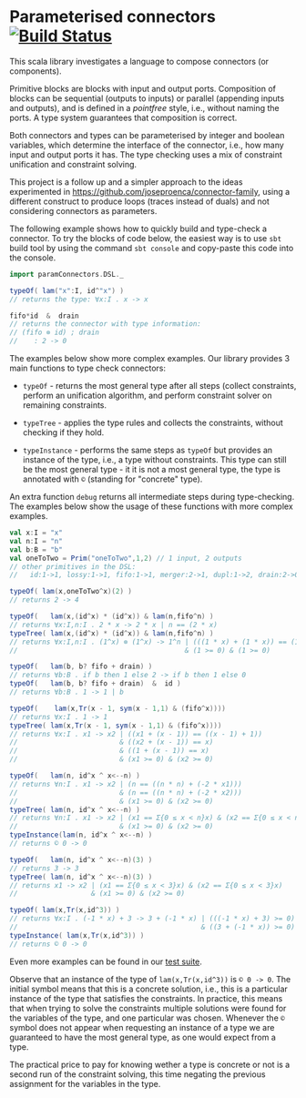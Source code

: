 Parameterised connectors [![Build Status](https://travis-ci.org/joseproenca/parameterised-connectors.svg?branch=master)](https://travis-ci.org/joseproenca/parameterised-connectors)
========================

This scala library investigates a language to compose connectors (or components).

Primitive blocks are blocks with input and output ports.
Composition of blocks can be sequential (outputs to inputs) or parallel (appending inputs and outputs), and is defined in a _pointfree_ style, i.e., without naming the ports. A type system guarantees that composition is correct.

Both connectors and types can be parameterised by integer and boolean variables, which determine the interface of the connector, i.e., how many input and output ports it has.
The type checking uses a mix of constraint unification and constraint solving.

This project is a follow up and a simpler approach to the ideas experimented in https://github.com/joseproenca/connector-family, using a different construct to produce loops (traces instead of duals) and not considering connectors as parameters.

The following example shows how to quickly build and type-check a connector.
To try the blocks of code below, the easiest way is to use ```sbt``` build tool by using the command ```sbt console``` and copy-paste this code into the console.

```scala
import paramConnectors.DSL._

typeOf( lam("x":I, id^"x") )
// returns the type: ∀x:I . x -> x

fifo*id  &  drain
// returns the connector with type information:
// (fifo ⊗ id) ; drain
//    : 2 -> 0
```

The examples below show more complex examples. 
Our library provides 3 main functions to type check connectors:

 * ```typeOf``` - returns the most general type after all steps (collect constraints, perform an unification algorithm, and perform constraint solver on remaining constraints.
 
 * ```typeTree``` - applies the type rules and collects the constraints, without checking if they hold.

 * ```typeInstance``` - performs the same steps as ```typeOf``` but provides an instance of the type, i.e., a type without constraints. This type can still be the most general type - it it is not a most general type, the type is annotated with ```©```  (standing for "concrete" type).

An extra function ```debug``` returns all intermediate steps during type-checking. The examples below show the usage of these functions with more complex examples. 


```scala
val x:I = "x"
val n:I = "n"
val b:B = "b"
val oneToTwo = Prim("oneToTwo",1,2) // 1 input, 2 outputs
// other primitives in the DSL:
//   id:1->1, lossy:1->1, fifo:1->1, merger:2->1, dupl:1->2, drain:2->0

typeOf( lam(x,oneToTwo^x)(2) )
// returns 2 -> 4

typeOf(   lam(x,(id^x) * (id^x)) & lam(n,fifo^n) )
// returns ∀x:I,n:I . 2 * x -> 2 * x | n == (2 * x)
typeTree( lam(x,(id^x) * (id^x)) & lam(n,fifo^n) )
// returns ∀x:I,n:I . (1^x) ⊗ (1^x) -> 1^n | (((1 * x) + (1 * x)) == (1 * n))
//                                         & (1 >= 0) & (1 >= 0)

typeOf(   lam(b, b? fifo + drain) )
// returns ∀b:B . if b then 1 else 2 -> if b then 1 else 0
typeOf(   lam(b, b? fifo + drain)  &  id )
// returns ∀b:B . 1 -> 1 | b

typeOf(    lam(x,Tr(x - 1, sym(x - 1,1) & (fifo^x))))
// returns ∀x:I . 1 -> 1
typeTree( lam(x,Tr(x - 1, sym(x - 1,1) & (fifo^x))))
// returns ∀x:I . x1 -> x2 | ((x1 + (x - 1)) == ((x - 1) + 1))
//                         & ((x2 + (x - 1)) == x)
//                         & ((1 + (x - 1)) == x)
//                         & (x1 >= 0) & (x2 >= 0)

typeOf(   lam(n, id^x ^ x<--n) )
// returns ∀n:I . x1 -> x2 | (n == ((n * n) + (-2 * x1)))
//                         & (n == ((n * n) + (-2 * x2)))
//                         & (x1 >= 0) & (x2 >= 0)
typeTree( lam(n, id^x ^ x<--n) )
// returns ∀n:I . x1 -> x2 | (x1 == Σ{0 ≤ x < n}x) & (x2 == Σ{0 ≤ x < n}x)
//                         & (x1 >= 0) & (x2 >= 0)
typeInstance(lam(n, id^x ^ x<--n) )
// returns © 0 -> 0

typeOf(   lam(n, id^x ^ x<--n)(3) )
// returns 3 -> 3
typeTree( lam(n, id^x ^ x<--n)(3) )
// returns x1 -> x2 | (x1 == Σ{0 ≤ x < 3}x) & (x2 == Σ{0 ≤ x < 3}x)
//                  & (x1 >= 0) & (x2 >= 0)

typeOf( lam(x,Tr(x,id^3)) )
// returns ∀x:I . (-1 * x) + 3 -> 3 + (-1 * x) | (((-1 * x) + 3) >= 0)
//                                             & ((3 + (-1 * x)) >= 0)
typeInstance( lam(x,Tr(x,id^3)) )
// returns © 0 -> 0
```

Even more examples can be found in our [test suite](https://github.com/joseproenca/parameterised-connectors/blob/master/src/test/scala/paramConnectors/TestTypeCheck.scala).

Observe that an instance of the type of ```lam(x,Tr(x,id^3))``` is  ```© 0 -> 0```. The initial symbol means that this is a concrete solution, i.e., this is a particular instance of the type that satisfies the constraints. In practice, this means that  when trying to solve the constraints multiple solutions were found for the variables of the type, and one particular was chosen. Whenever the ```©``` symbol does not appear when requesting an instance of a type we are guaranteed to have the most general type, as one would expect from a type.

The practical price to pay for knowing wether a type is concrete or not is a second run of the constraint solving, this time negating the previous assignment for the variables in the type.
